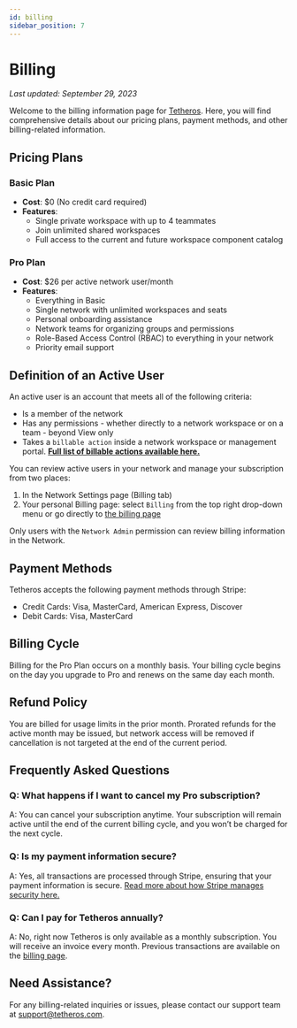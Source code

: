 ```yaml
---
id: billing
sidebar_position: 7
---  
```

  
# Billing
  
*Last updated: September 29, 2023* 
  
Welcome to the billing information page for [Tetheros](https://tetheros.com/welcome). Here, you will find comprehensive details about our pricing plans, payment methods, and other billing-related information.

## Pricing Plans

### Basic Plan  

- **Cost**: $0 (No credit card required)
- **Features**:
  - Single private workspace with up to 4 teammates
  - Join unlimited shared workspaces
  - Full access to the current and future workspace component catalog

### Pro Plan  

- **Cost**: $26 per active network user/month
- **Features**:
  - Everything in Basic
  - Single network with unlimited workspaces and seats
  - Personal onboarding assistance
  - Network teams for organizing groups and permissions
  - Role-Based Access Control (RBAC) to everything in your network
  - Priority email support
  
## Definition of an Active User  
  
An active user is an account that meets all of the following criteria:  
- Is a member of the network  
- Has any permissions - whether directly to a network workspace or on a team - beyond View only  
- Takes a `billable action` inside a network workspace or management portal. **[Full list of billable actions available here.](./billable-actions)**  
  
You can review active users in your network and manage your subscription from two places:  
1. In the Network Settings page (Billing tab)  
2. Your personal Billing page: select `Billing` from the top right drop-down menu or go directly to [the billing page](https://tetheros.com/billing)  
  
Only users with the `Network Admin` permission can review billing information in the Network.
 
## Payment Methods
Tetheros accepts the following payment methods through Stripe:
- Credit Cards: Visa, MasterCard, American Express, Discover
- Debit Cards: Visa, MasterCard

## Billing Cycle
Billing for the Pro Plan occurs on a monthly basis. Your billing cycle begins on the day you upgrade to Pro and renews on the same day each month.

## Refund Policy
You are billed for usage limits in the prior month.  Prorated refunds for the active month may be issued, but network access will be removed if cancellation is not targeted at the end of the current period.  

## Frequently Asked Questions  

### Q: What happens if I want to cancel my Pro subscription?
A: You can cancel your subscription anytime. Your subscription will remain active until the end of the current billing cycle, and you won’t be charged for the next cycle.

### Q: Is my payment information secure?
A: Yes, all transactions are processed through Stripe, ensuring that your payment information is secure.  [Read more about how Stripe manages security here.](https://stripe.com/docs/security)  
  
### Q: Can I pay for Tetheros annually?  
A: No, right now Tetheros is only available as a monthly subscription.  You will receive an invoice every month.  Previous transactions are available on the [billing page](https://tetheros.com/billing).  

## Need Assistance?
For any billing-related inquiries or issues, please contact our support team at [support@tetheros.com](mailto:support@tetheros.com).